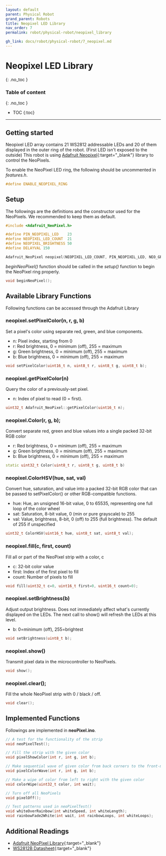 ```yaml
---
layout: default
parent: Physical Robot
grand_parent: Robots
title: Neopixel LED Library
nav_order: 7
permalink: robot/physical-robot/neopixel_library

gh_link: docs/robot/physical-robot/7_neopixel.md
---
```


# Neopixel LED Library
{: .no_toc }

### Table of content
{: .no_toc }

- TOC
{:toc}

----
## Getting started

Neopixel LED array contains 21 WS2812 addressable LEDs and 20 of them displayed in the outer ring of the robot. (First LED isn't exposed to the outside) This robot is using [Adafruit Neopixel](https://github.com/adafruit/Adafruit_NeoPixel){:target="_blank"} library to control the NeoPixels.

To enable the NeoPixel LED ring, the following should be uncommented in *features.h*.

```cpp
#define ENABLE_NEOPIXEL_RING
```

## Setup

The followings are the definitions and the constructor used for the NeoPixels. We recommended to keep them as default.

```cpp
#include <Adafruit_NeoPixel.h>

#define PIN_NEOPIXEL_LED    23
#define NEOPIXEL_LED_COUNT  21
#define NEOPIXEL_BRIGHTNESS 50
#define DELAYVAL 150

Adafruit_NeoPixel neopixel(NEOPIXEL_LED_COUNT, PIN_NEOPIXEL_LED, NEO_GRB + NEO_KHZ800);

```

*beginNeoPixel()* function should be called in the *setup()* function to begin the NeoPixel ring properly.

```cpp
void beginNeoPixel();
```


## Available Library Functions

Following functions can be accessed through the Adafruit Library


### neopixel.setPixelColor(n, r, g, b)

Set a pixel's color using separate red, green, and blue components.

- n: Pixel index, starting from 0
- r: Red brightness, 0 = minimum (off), 255 = maximum
- g: Green brightness, 0 = minimum (off), 255 = maximum
- b: Blue brightness, 0 = minimum (off), 255 = maximum

```cpp
void setPixelColor(uint16_t n, uint8_t r, uint8_t g, uint8_t b);
```

### neopixel.getPixelColor(n)

Query the color of a previously-set pixel.

- n: Index of pixel to read (0 = first).

```cpp
uint32_t Adafruit_NeoPixel::getPixelColor(uint16_t n);

```

### neopixel.Color(r, g, b);

Convert separate red, green and blue values into a single packed 32-bit RGB color

- r: Red brightness, 0 = minimum (off), 255 = maximum
- g: Green brightness, 0 = minimum (off), 255 = maximum
- b: Blue brightness, 0 = minimum (off), 255 = maximum

```cpp
static uint32_t Color(uint8_t r, uint8_t g, uint8_t b)
```

###  neopixel.ColorHSV(hue, sat, val)

Convert hue, saturation, and value into a packed 32-bit RGB color that can be passed to setPixelColor() or other RGB-compatible functions.

- hue:  Hue, an unsigned 16-bit value, 0 to 65535, representing one full loop of the color wheel
- sat:  Saturation, 8-bit value, 0 (min or pure grayscale) to 255
- val:  Value, brightness, 8-bit, 0 (off) to 255 (full brightness). The default of 255 if unspecified

```cpp
uint32_t ColorHSV(uint16_t hue, uint8_t sat, uint8_t val);
```

### neopixel.fill(c, first, count)

Fill all or part of the NeoPixel strip with a color, c

- c: 32-bit color value
- first: Index of the first pixel to fill
- count: Number of pixels to fill

```cpp
void fill(uint32_t c=0, uint16_t first=0, uint16_t count=0);
```

### neopixel.setBrightness(b)

Adjust output brightness. Does not immediately affect what's currently displayed on the LEDs. The next call to show() will refresh the LEDs at this level.

- b: 0=minimum (off), 255=brightest

```cpp
void setBrightness(uint8_t b);
```

### neopixel.show()

Transmit pixel data in the microcontroller to NeoPixels.

```cpp
void show();
```

### neopixel.clear();
Fill the whole NeoPixel strip with 0 / black / off.

```cpp
void clear();
```


## Implemented Functions

Followings are implemented in **neoPixel.ino**.

```cpp
// A test for the functionality of the strip
void neoPixelTest();

// Fill the strip with the given color
void pixelShowColor(int r, int g, int b);

// Make sequential wave of given color from back corners to the front-mid.
void pixelColorWave(int r, int g, int b);

// Make a wipe of color from left to right with the given color
void colorWipe(uint32_t color, int wait);

// Turn off all NeoPixels
void pixelOff();

// Test patterns used in neoPixelTest()
void whiteOverRainbow(int whiteSpeed, int whiteLength);
void rainbowFade2White(int wait, int rainbowLoops, int whiteLoops);
```

## Additional Readings

- [Adafruit NeoPixel Library](https://github.com/adafruit/Adafruit_NeoPixel){:target="_blank"}
- [WS2812B Datasheet](https://cdn-shop.adafruit.com/datasheets/WS2812B.pdf){:target="_blank"}
